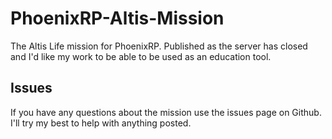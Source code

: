 # PhoenixRP-Altis-Mission
The Altis Life mission for PhoenixRP. Published as the server has closed and I'd like my work to be able to be used as an education tool.

## Issues
If you have any questions about the mission use the issues page on Github. I'll try my best to help with anything posted.

